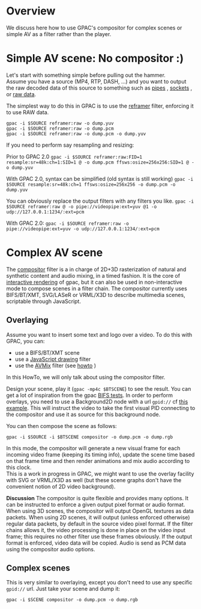 # Overview

We discuss here how to use GPAC's compositor for complex scenes or simple AV as a filter rather than the player.

 
# Simple AV scene: No compositor :)
Let's start with something simple before pulling out the hammer.  
Assume you have a source (MP4, RTP, DASH, ...) and you want to output the raw decoded data of this source to something such as [pipes](pipes) , [sockets](sockets) , or [raw data](raw-formats).

The simplest way to do this in GPAC is to use the [reframer](reframer) filter, enforcing it to use RAW data.
 
```
gpac -i $SOURCE reframer:raw -o dump.yuv
gpac -i $SOURCE reframer:raw -o dump.pcm
gpac -i $SOURCE reframer:raw -o dump.pcm -o dump.yuv
```

If you need to perform say resampling and resizing:

Prior to GPAC 2.0
```gpac -i $SOURCE reframer:raw:FID=1 resample:sr=48k:ch=1:SID=1 @ -o dump.pcm ffsws:osize=256x256:SID=1 @ -o dump.yuv```

With GPAC 2.0, syntax can be simplified (old syntax is still working)
```gpac -i $SOURCE resample:sr=48k:ch=1 ffsws:osize=256x256 -o dump.pcm -o dump.yuv```


 You can obviously replace the output filters with any filters you like.
```gpac -i $SOURCE reframer:raw @ -o pipe://videopipe:ext=yuv @1 -o udp://127.0.0.1:1234/:ext=pcm```

With GPAC 2.0:
```gpac -i $SOURCE reframer:raw -o pipe://videopipe:ext=yuv -o udp://127.0.0.1:1234/:ext=pcm```

# Complex AV scene

The [compositor](compositor) filter is a in charge of 2D+3D rasterization of natural and synthetic content and audio mixing, in a timed fashion. It is the core of [interactive rendering](Player) of gpac, but it can also be used in non-interactive mode to compose scenes in a filter chain. The compositor currently uses BIFS/BT/XMT, SVG/LASeR or VRML/X3D to describe multimedia scenes, scriptable through JavaScript.

## Overlaying 

Assume you want to insert some text and logo over a video. To do this with GPAC, you can:

- use a BIFS/BT/XMT scene
- use a [JavaScript drawing](evg) filter
- use the [AVMix](avmix) filter (see [howto](avmix_tuto) )

In this HowTo, we will only talk about using the compositor filter.

Design your scene, play it (`gpac -mp4c $BTSCENE`) to see the result. You can get a lot of inspiration from the gpac [BIFS tests](https://github.com/gpac/gpac/tree/master/tests/media/bifs).
In order to perform overlays, you need to use a Background2D node with a url `gpid://` cf [this example](http://download.tsi.telecom-paristech.fr/gpac/gpac_test_suite/resources/media/raw/overlay.bt). This will instruct the video to take the first visual PID connecting to the compositor and use it as source for this background node.

You can then compose the scene as follows:

```gpac -i $SOURCE -i $BTSCENE compositor -o dump.pcm -o dump.rgb```

In this mode, the compositor will generate a new visual frame for each incoming video frame (keeping its timing info), update the scene time based on that frame time and then render animations and mix audio according to this clock.  
This is a work in progress in GPAC, we might want to use the overlay facility with SVG or VRML/X3D as well (but these scene graphs don't have the convenient notion of 2D video background).

__Discussion__
The compositor is quite flexible and provides many options. It can be instructed to enforce a given output pixel format or audio format. When using 3D scenes, the compositor will output OpenGL textures as data packets. When using 2D scenes, it will output (unless enforced otherwise) regular data packets, by default in the source video pixel format. If the filter chains allows it, the video processing is done in place on the video input frame; this requires no other filter use these frames obviously. If the output format is enforced, video data will be copied. Audio is send as PCM data using the compositor audio options.


## Complex scenes
This is very similar to overlaying, except you don't need to use any specific `gpid://` url. Just take your scene and dump it:

```gpac -i $SCENE compositor -o dump.pcm -o dump.rgb```

